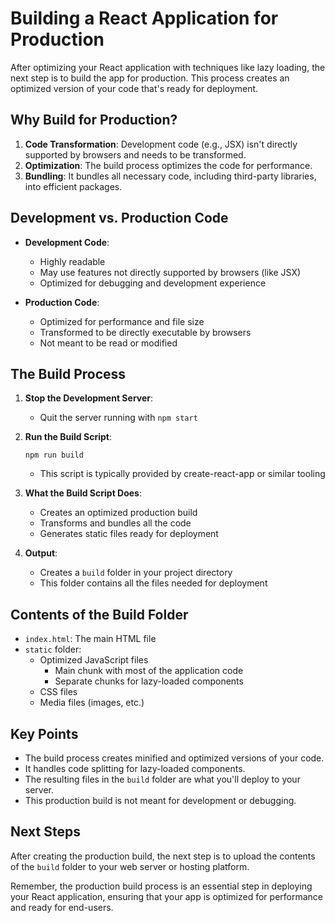 # Building a React Application for Production

After optimizing your React application with techniques like lazy loading, the next step is to build the app for production. This process creates an optimized version of your code that's ready for deployment.

## Why Build for Production?

1. **Code Transformation**: Development code (e.g., JSX) isn't directly supported by browsers and needs to be transformed.
2. **Optimization**: The build process optimizes the code for performance.
3. **Bundling**: It bundles all necessary code, including third-party libraries, into efficient packages.

## Development vs. Production Code

- **Development Code**:
  - Highly readable
  - May use features not directly supported by browsers (like JSX)
  - Optimized for debugging and development experience

- **Production Code**:
  - Optimized for performance and file size
  - Transformed to be directly executable by browsers
  - Not meant to be read or modified

## The Build Process

1. **Stop the Development Server**: 
   - Quit the server running with `npm start`

2. **Run the Build Script**:
   ```
   npm run build
   ```
   - This script is typically provided by create-react-app or similar tooling

3. **What the Build Script Does**:
   - Creates an optimized production build
   - Transforms and bundles all the code
   - Generates static files ready for deployment

4. **Output**:
   - Creates a `build` folder in your project directory
   - This folder contains all the files needed for deployment

## Contents of the Build Folder

- `index.html`: The main HTML file
- `static` folder:
  - Optimized JavaScript files
    - Main chunk with most of the application code
    - Separate chunks for lazy-loaded components
  - CSS files
  - Media files (images, etc.)

## Key Points

- The build process creates minified and optimized versions of your code.
- It handles code splitting for lazy-loaded components.
- The resulting files in the `build` folder are what you'll deploy to your server.
- This production build is not meant for development or debugging.

## Next Steps

After creating the production build, the next step is to upload the contents of the `build` folder to your web server or hosting platform.

Remember, the production build process is an essential step in deploying your React application, ensuring that your app is optimized for performance and ready for end-users.